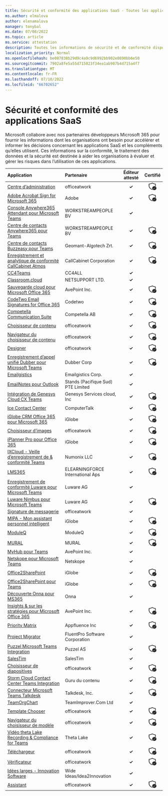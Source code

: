 ```yaml
---
title: Sécurité et conformité des applications SaaS - Toutes les applications
ms.author: elmalova
author: elenamalova
manager: tonybal
ms.date: 07/08/2022
ms.topic: article
ms.service: attestation
description: Toutes les informations de sécurité et de conformité disponibles pour toutes les applications SaaS.
localization_priority: Normal
ms.openlocfilehash: be087838b29d9c4a9c9d6992bb902e0890bb6e50
ms.sourcegitcommit: 7902a8fe5a55d715023f34ea1ab987b4d715a4f7
ms.translationtype: MT
ms.contentlocale: fr-FR
ms.lasthandoff: 07/10/2022
ms.locfileid: "66702652"
---
```

# <a name="saas-apps-security-and-compliance"></a>Sécurité et conformité des applications SaaS

Microsoft collabore avec nos partenaires développeurs Microsoft 365 pour fournir les informations dont les organisations ont besoin pour accélérer et informer les décisions concernant les applications SaaS et les compléments qu’elles utilisent. Ces informations sur la conformité, le traitement des données et la sécurité est destinée à aider les organisations à évaluer et gérer les risques dans l’utilisation de ces applications.

| **Application** | **Partenaire** | **Éditeur attesté** | **Certifié** |
|:--------|:------------|:----------------------:|:-------------:|
| [Centre d’administration](./officeatwork-admin-center.md) | officeatwork | **✓** | <img alt="Certified application badge" src="../media/certified-badge.png" height="25" width="25" /> |
| [Adobe Acrobat Sign for Microsoft 365](./adobe-acrobat-sign-for-microsoft-365.md) | Adobe | **✓** | <img alt="Certified application badge" src="../media/certified-badge.png" height="25" width="25" /> |
| [Console Anywhere365 Attendant pour Microsoft Teams](./workstreampeople-bv-anywhere365-attendant-console-for-microsoft-teams.md) | WORKSTREAMPEOPLE BV | **✓** |  |
| [Centre de contacts Anywhere365 pour Teams](./workstreampeople-bv-anywhere365-contact-center-for-teams.md) | WORKSTREAMPEOPLE BV | **✓** | <img alt="Certified application badge" src="../media/certified-badge.png" height="25" width="25" /> |
| [Centre de contacts Buzzeasy pour Teams](./geomant-algotech-zrt-buzzeasy-contact-center-for-teams.md) | Geomant-Algotech Zrt. | **✓** | <img alt="Certified application badge" src="../media/certified-badge.png" height="25" width="25" /> |
| [Enregistrement et analytique de conformité CallCabinet Atmos](./callcabinet-corporation-atmos-compliance-recording-and-analytics.md) | CallCabinet Corporation | **✓** | <img alt="Certified application badge" src="../media/certified-badge.png" height="25" width="25" /> |
| [CC4Teams](./cc4all-cc4teams.md) | CC4ALL | **✓** |  |
| [Classroom.cloud](./netsupport-ltd-classroomcloud.md) | NETSUPPORT LTD. | **✓** |  |
| [Sauvegarde cloud pour Microsoft Office 365](./avepoint-inc-cloud-backup-for-microsoft-office-365.md) | AvePoint Inc. | **✓** | <img alt="Certified application badge" src="../media/certified-badge.png" height="25" width="25" /> |
| [CodeTwo Email Signatures for Office 365](./codetwo-email-signatures-for-office-365.md) | Codetwo | **✓** | <img alt="Certified application badge" src="../media/certified-badge.png" height="25" width="25" /> |
| [Competella Communication Suite](./competella-ab-communication-suite.md) | Competella AB | **✓** | <img alt="Certified application badge" src="../media/certified-badge.png" height="25" width="25" /> |
| [Choisisseur de contenu](./officeatwork-content-chooser.md) | officeatwork | **✓** | <img alt="Certified application badge" src="../media/certified-badge.png" height="25" width="25" /> |
| [Navigateur du choisisseur de contenu](./officeatwork-content-chooser-browser.md) | officeatwork | **✓** | <img alt="Certified application badge" src="../media/certified-badge.png" height="25" width="25" /> |
| [Designer](./officeatwork-designer.md) | officeatwork | **✓** | <img alt="Certified application badge" src="../media/certified-badge.png" height="25" width="25" /> |
| [Enregistrement d’appel unifié Dubber pour Microsoft Teams](./dubber-corp-unified-call-recording-for-microsoft-teams.md) | Dubber Corp | **✓** | <img alt="Certified application badge" src="../media/certified-badge.png" height="25" width="25" /> |
| [Emailgistics](./emailgistics-corp.md) | Emailgistics Corp. | **✓** |  |
| [EmailNotes pour Outlook](./standss-south-pacific-pte-limited-emailnotes-for-outlook.md) | Stands (Pacifique Sud) PTE Limited | **✓** |  |
| [Intégration de Genesys Cloud CX Teams](./genesys-cloud-services-inc-cx-teams-integration.md) | Genesys Services cloud, Inc | **✓** | <img alt="Certified application badge" src="../media/certified-badge.png" height="25" width="25" /> |
| [Ice Contact Center](./computertalk-ice-contact-center.md) | ComputerTalk | **✓** | <img alt="Certified application badge" src="../media/certified-badge.png" height="25" width="25" /> |
| [iGlobe CRM Office 365 pour Microsoft 365](./iglobe-crm-office-365-for-microsoft.md) | iGlobe | **✓** | <img alt="Certified application badge" src="../media/certified-badge.png" height="25" width="25" /> |
| [Choisisseur d’images](./officeatwork-image-chooser.md) | officeatwork | **✓** | <img alt="Certified application badge" src="../media/certified-badge.png" height="25" width="25" /> |
| [iPlanner Pro pour Office 365](./iglobe-iplanner-pro-for-office-365.md) | iGlobe | **✓** | <img alt="Certified application badge" src="../media/certified-badge.png" height="25" width="25" /> |
| [IXCloud - Veille d’enregistrement de &amp; conformité Teams](./numonix-llc-ixcloud-teams-compliance-recordingintelligence.md) | Numonix LLC | **✓** | <img alt="Certified application badge" src="../media/certified-badge.png" height="25" width="25" /> |
| [LMS365](./elearningforce-international-aps-lms365.md) | ELEARNINGFORCE International Aps | **✓** | <img alt="Certified application badge" src="../media/certified-badge.png" height="25" width="25" /> |
| [Enregistrement de conformité Luware pour Microsoft Teams](./luware-ag-compliance-recording-for-microsoft-teams.md) | Luware AG | **✓** |  |
| [Luware Nimbus pour Microsoft Teams](./luware-ag-nimbus-for-microsoft-teams.md) | Luware AG | **✓** | <img alt="Certified application badge" src="../media/certified-badge.png" height="25" width="25" /> |
| [Signature de messagerie](./officeatwork-mail-signature.md) | officeatwork | **✓** |  |
| [MIPA - Mon assistant personnel intelligent](./iglobe-mipa-my-intelligent-personal-assistant.md) | iGlobe | **✓** | <img alt="Certified application badge" src="../media/certified-badge.png" height="25" width="25" /> |
| [ModuleQ](./moduleq.md) | ModuleQ | **✓** | <img alt="Certified application badge" src="../media/certified-badge.png" height="25" width="25" /> |
| [MURAL](./mural.md) | MURAL | **✓** | <img alt="Certified application badge" src="../media/certified-badge.png" height="25" width="25" /> |
| [MyHub pour Teams](./avepoint-inc-myhub-for-teams.md) | AvePoint Inc. | **✓** |  |
| [Netskope pour Microsoft Teams](./netskope-for-microsoft-teams.md) | Netskope | **✓** |  |
| [Office2SharePoint](./iglobe-office2sharepoint.md) | iGlobe | **✓** | <img alt="Certified application badge" src="../media/certified-badge.png" height="25" width="25" /> |
| [Office2SharePoint pour Teams](./iglobe-office2sharepoint-for-teams.md) | iGlobe | **✓** | <img alt="Certified application badge" src="../media/certified-badge.png" height="25" width="25" /> |
| [Découverte Onna pour MS365](./onna-discovery-for-ms365.md) | Onna | **✓** |  |
| [Insights &amp; sur les stratégies pour Microsoft Office 365](./avepoint-inc-policiesinsights-for-microsoft-office-365.md) | AvePoint Inc. | **✓** | <img alt="Certified application badge" src="../media/certified-badge.png" height="25" width="25" /> |
| [Priority Matrix](./appfluence-inc-priority-matrix.md) | Appfluence Inc | **✓** | <img alt="Certified application badge" src="../media/certified-badge.png" height="25" width="25" /> |
| [Project Migrator](./fluentpro-software-corporation-project-migrator.md) | FluentPro Software Corporation | **✓** |  |
| [Puzzel Microsoft Teams Integration](./puzzel-as-microsoft-teams-integration.md) | Puzzel AS | **✓** | <img alt="Certified application badge" src="../media/certified-badge.png" height="25" width="25" /> |
| [SalesTim](./salestim.md) | SalesTim | **✓** |  |
| [Choisisseur de diapositives](./officeatwork-slide-chooser.md) | officeatwork | **✓** | <img alt="Certified application badge" src="../media/certified-badge.png" height="25" width="25" /> |
| [Storm Cloud Contact Center Teams Integration](./content-guru-storm-cloud-contact-center-teams-integration.md) | Guru du contenu | **✓** | <img alt="Certified application badge" src="../media/certified-badge.png" height="25" width="25" /> |
| [Connecteur Microsoft Teams Talkdesk](./talkdesk-inc-microsoft-teams-connector.md) | Talkdesk, Inc. | **✓** | <img alt="Certified application badge" src="../media/certified-badge.png" height="25" width="25" /> |
| [TeamOrgChart](./teamimprovercom-ltd-teamorgchart.md) | TeamImprover.Com Ltd | **✓** |  |
| [Template Chooser](./officeatwork-template-chooser.md) | officeatwork | **✓** | <img alt="Certified application badge" src="../media/certified-badge.png" height="25" width="25" /> |
| [Navigateur du choisisseur de modèle](./officeatwork-template-chooser-browser.md) | officeatwork | **✓** | <img alt="Certified application badge" src="../media/certified-badge.png" height="25" width="25" /> |
| [Vidéo theta Lake Recording &amp; Compliance for Teams](./theta-lake-recordingcompliance-for-teams-video.md) | Theta Lake | **✓** | <img alt="Certified application badge" src="../media/certified-badge.png" height="25" width="25" /> |
| [Téléchargeur](./officeatwork-uploader.md) | officeatwork | **✓** | <img alt="Certified application badge" src="../media/certified-badge.png" height="25" width="25" /> |
| [Vérificateur](./officeatwork-verifier.md) | officeatwork | **✓** | <img alt="Certified application badge" src="../media/certified-badge.png" height="25" width="25" /> |
| [Idées larges - Innovation Software](./wide-ideasidea2innovation-ideas-innovation-software.md) | Wide Ideas/Idea2Innovation | **✓** |  |
| [Assistant](./officeatwork-wizard.md) | officeatwork | **✓** | <img alt="Certified application badge" src="../media/certified-badge.png" height="25" width="25" /> |
